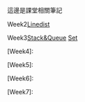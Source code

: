 這邊是課堂相關筆記

Week2[Linedist](https://github.com/jason-28/06170136/blob/master/%E4%B8%8A%E8%AA%B2%E7%AD%86%E8%A8%98/Linkedlist.md)

Week3[Stack&Queue](https://github.com/jason-28/06170136/blob/master/%E4%B8%8A%E8%AA%B2%E7%AD%86%E8%A8%98/Stack%26Queue.md)
[Set](https://github.com/jason-28/06170136/blob/master/%E4%B8%8A%E8%AA%B2%E7%AD%86%E8%A8%98/Set.md)

[Week4]:

[Week5]:

[Week6]:

[Week7]:
